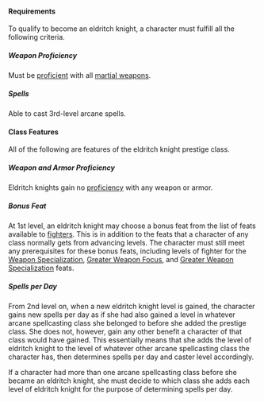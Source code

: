 #### Requirements

To qualify to become an eldritch knight, a character must fulfill all the following criteria.

##### Weapon Proficiency

Must be [proficient](/srd/combat/combatModifiers.htm#weaponArmorAndShieldProficiency) with all [martial weapons](/srd/equipment/weapons.htm#simpleMartialandExoticWeapons).

##### Spells

Able to cast 3rd-level arcane spells.

#### Class Features

All of the following are features of the eldritch knight prestige class.

##### Weapon and Armor Proficiency

Eldritch knights gain no [proficiency](/srd/combat/combatModifiers.htm#weaponArmorAndShieldProficiency) with any weapon or armor.

##### Bonus Feat

At 1st level, an eldritch knight may choose a bonus feat from the list of feats available to [fighters](/srd/classes/fighter.htm). This is in addition to the feats that a character of any class normally gets from advancing levels. The character must still meet any prerequisites for these bonus feats, including levels of fighter for the [Weapon Specialization](/srd/feats.htm#weaponSpecialization), [Greater Weapon Focus](/srd/feats.htm#greaterWeaponFocus), and [Greater Weapon Specialization](/srd/feats.htm#greaterWeaponSpecialization) feats.

##### Spells per Day

From 2nd level on, when a new eldritch knight level is gained, the character gains new spells per day as if she had also gained a level in whatever arcane spellcasting class she belonged to before she added the prestige class. She does not, however, gain any other benefit a character of that class would have gained. This essentially means that she adds the level of eldritch knight to the level of whatever other arcane spellcasting class the character has, then determines spells per day and caster level accordingly.

If a character had more than one arcane spellcasting class before she became an eldritch knight, she must decide to which class she adds each level of eldritch knight for the purpose of determining spells per day.
